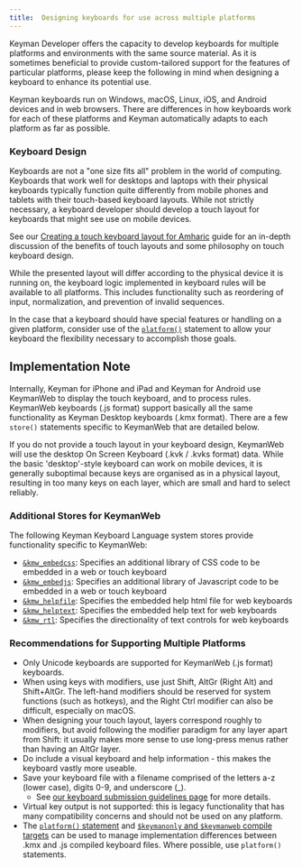 ```yaml
---
title:  Designing keyboards for use across multiple platforms 
---
```


Keyman Developer offers the capacity to develop keyboards for multiple
platforms and environments with the same source material. As it is
sometimes beneficial to provide custom-tailored support for the features
of particular platforms, please keep the following in mind when
designing a keyboard to enhance its potential use.

Keyman keyboards run on Windows, macOS, Linux, iOS, and Android devices
and in web browsers. There are differences in how keyboards work for
each of these platforms and Keyman automatically adapts to each platform
as far as possible.

### Keyboard Design

Keyboards are not a "one size fits all" problem in the world of
computing. Keyboards that work well for desktops and laptops with their
physical keyboards typically function quite differently from mobile
phones and tablets with their touch-based keyboard layouts. While not
strictly necessary, a keyboard developer should develop a touch layout
for keyboards that might see use on mobile devices.

See our [Creating a touch keyboard layout for
Amharic](/developer/current-version/guides/develop/creating-a-touch-keyboard-layout-for-amharic)
guide for an in-depth discussion of the benefits of touch layouts and
some philosophy on touch keyboard design.

While the presented layout will differ according to the physical device
it is running on, the keyboard logic implemented in keyboard rules will
be available to all platforms. This includes functionality such as
reordering of input, normalization, and prevention of invalid sequences.

In the case that a keyboard should have special features or handling on
a given platform, consider use of the
[`platform()`](/developer/language/reference/platform) statement to
allow your keyboard the flexibility necessary to accomplish those goals.

## Implementation Note

Internally, Keyman for iPhone and iPad and Keyman for Android use
KeymanWeb to display the touch keyboard, and to process rules. KeymanWeb
keyboards (.js format) support basically all the same functionality as
Keyman Desktop keyboards (.kmx format). There are a few `store()`
statements specific to KeymanWeb that are detailed below.

If you do not provide a touch layout in your keyboard design, KeymanWeb
will use the desktop On Screen Keyboard (.kvk / .kvks format) data.
While the basic 'desktop'-style keyboard can work on mobile devices, it
is generally suboptimal because keys are organised as in a physical
layout, resulting in too many keys on each layer, which are small and
hard to select reliably.

### Additional Stores for KeymanWeb

The following Keyman Keyboard Language system stores provide
functionality specific to KeymanWeb:

-   [`&kmw_embedcss`](/developer/language/reference/kmw_embedcss):
    Specifies an additional library of CSS code to be embedded in a web
    or touch keyboard
-   [`&kmw_embedjs`](/developer/language/reference/kmw_embedjs):
    Specifies an additional library of Javascript code to be embedded in
    a web or touch keyboard
-   [`&kmw_helpfile`](/developer/language/reference/kmw_helpfile):
    Specifies the embedded help html file for web keyboards
-   [`&kmw_helptext`](/developer/language/reference/kmw_helptext):
    Specifies the embedded help text for web keyboards
-   [`&kmw_rtl`](/developer/language/reference/kmw_rtl):
    Specifies the directionality of text controls for web keyboards

### Recommendations for Supporting Multiple Platforms

-   Only Unicode keyboards are supported for KeymanWeb (.js format)
    keyboards.
-   When using keys with modifiers, use just Shift, AltGr (Right Alt)
    and Shift+AltGr. The left-hand modifiers should be reserved for
    system functions (such as hotkeys), and the Right Ctrl modifier can
    also be difficult, especially on macOS.
-   When designing your touch layout, layers correspond roughly to
    modifiers, but avoid following the modifier paradigm for any layer
    apart from Shift: it usually makes more sense to use long-press
    menus rather than having an AltGr layer.
-   Do include a visual keyboard and help information - this makes the
    keyboard vastly more useable.
-   Save your keyboard file with a filename comprised of the letters a-z
    (lower case), digits 0-9, and underscore (\_).
    -   See [our keyboard submission guidelines
        page](/developer/keyboards/#toc-use-ascii-characters-for-keyboard-base-names)
        for more details.
-   Virtual key output is not supported: this is legacy functionality
    that has many compatibility concerns and should not be used on any
    platform.
-   The [`platform()` statement](/developer/language/reference/platform)
    and [`$keymanonly` and `$keymanweb` compile
    targets](compile-targets) can be used to manage implementation
    differences between .kmx and .js compiled keyboard files. Where
    possible, use `platform()` statements.
